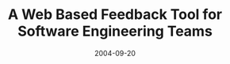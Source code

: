 ---
abstract: ''
authors:
- Wolfgang Zuser
- Thomas Grechenig
date: '2004-09-20'
featured: false
links:
- name: Publik
  url: https://publik.tuwien.ac.at/showentry.php?ID=138882&lang=2
publication: 'Vortrag: Workshop on Cooperative Support for Distributed Software Engineering
  Processes (CSSE), Linz, Austria; 20.09.2004 - 24.09.2004; in: "Proceedings of the
  Workshop on Cooperative Support for Distributed Software Engineering Processes",
  (2004), ISBN: 3-85403-180-7; S. 145 - 149'
publication_types:
- '1'
publishDate: '2004-09-20'
title: A Web Based Feedback Tool for Software Engineering Teams
url_pdf: ''
---